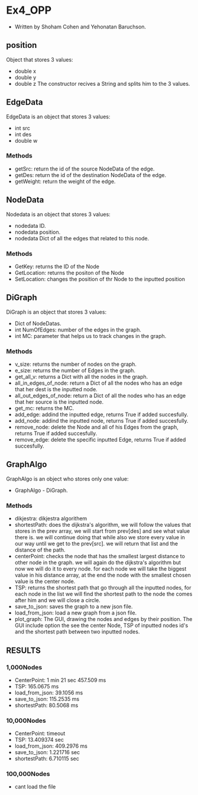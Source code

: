 # Ex4_OPP

* Written by Shoham Cohen and Yehonatan Baruchson.
## position
Object that stores 3 values:
* double x
* double y
* double z
The constructor recives a String and splits him to the 3 values.

## EdgeData
EdgeData is an object that stores 3 values:
* int src
* int des
* double w

### Methods
* getSrc: return the id of the source NodeData of the edge.
* getDes: return the id of the destination NodeData of the edge.
* getWeight: return the weight of the edge.

## NodeData

Nodedata is an object that stores 3 values:
* nodedata ID.
* nodedata position.
* nodedata Dict of all the edges that related to this node.

### Methods
* GetKey: returns the ID of the Node
* GetLocation: returns the positon of the Node
* SetLocation: changes the position of thr Node to the inputted position

## DiGraph

DiGraph is an object that stores 3 values:
* Dict of NodeDatas.
* int NumOfEdges: number of the edges in the graph.
* int MC: parameter that helps us to track changes in the graph.

### Methods
* v_size: returns the number of nodes on the graph.
* e_size: returns the number of Edges in the graph.
* get_all_v: returns a Dict with all the nodes in the graph.
* all_in_edges_of_node: return a Dict of all the nodes who has an edge that her dest is the inputted node.
* all_out_edges_of_node: return a Dict of all the nodes who has an edge that her source is the inputted node.
* get_mc: returns the MC.
* add_edge: addind the inputted edge, returns True if added succesfully.
* add_node: addind the inputted node, returns True if added succesfully.
* remove_node: delete the Node and all of his Edges from the graph, returns True if added succesfully.
* remove_edge: delete the specific inputted Edge, returns True if added succesfully.

## GraphAlgo

GraphAlgo is an object who stores only one value:
* GraphAlgo - DiGraph.

### Methods

* dikjestra: dikjestra algorithem
* shortestPath: does the dijkstra's algorithm, we will follow the values that stores in the prev array, we will start from prev[des] and see what value there is.
we will continue doing that while also we store every value in our way until we get to the prev[src]. we will return that list and the distance of the path.
* centerPoint: checks the node that has the smallest largest distance to other node in the graph.
we will again do the dijkstra's algorithm but now we will do it to every node. for each node we will take the biggest value in his distance array,
at the end the node with the smallest chosen value is the center node.
* TSP: returns the shortest path that go through all the inputted nodes, for each node in the list we will find the shortest path to the node the comes after him and we will close a circle.
* save_to_json: saves the graph to a new json file.
* load_from_json: load a new graph from a json file.
* plot_graph: The GUI, drawing the nodes and edges by their position. The GUI include option the see the center Node, TSP of inputted nodes id's and the shortest path between two inputted nodes.

## RESULTS

### 1,000Nodes
* CenterPoint: 1 min 21 sec 457.509 ms
* TSP: 165.0675 ms
* load_from_json: 39.1056 ms
* save_to_json: 115.2535 ms
* shortestPath: 80.5068 ms

### 10,000Nodes
* CenterPoint: timeout
* TSP: 13.409374 sec
* load_from_json: 409.2976 ms
* save_to_json: 1.221716 sec
* shortestPath:  6.710115 sec

### 100,000Nodes
* cant load the file


